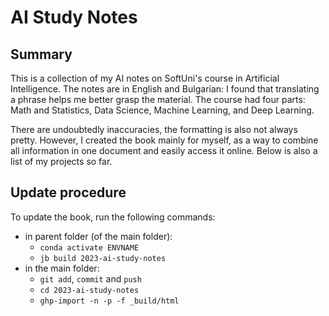 # AI Study Notes

## Summary
This is a collection of my AI notes on SoftUni's course in Artificial Intelligence. The notes are in English and Bulgarian: I found that translating a phrase helps me better grasp the material. The course had four parts: Math and Statistics, Data Science, Machine Learning, and Deep Learning.

There are undoubtedly inaccuracies, the formatting is also not always pretty. However, I created the book mainly for myself, as a way to combine all information in one document and easily access it online. Below is also a list of my projects so far.

## Update procedure
To update the book, run the following commands:
- in parent folder (of the main folder):
	- `conda activate ENVNAME`
	- `jb build 2023-ai-study-notes`
- in the main folder:
	- `git add`, `commit` and `push`
	- `cd 2023-ai-study-notes` 
	- `ghp-import -n -p -f _build/html`
